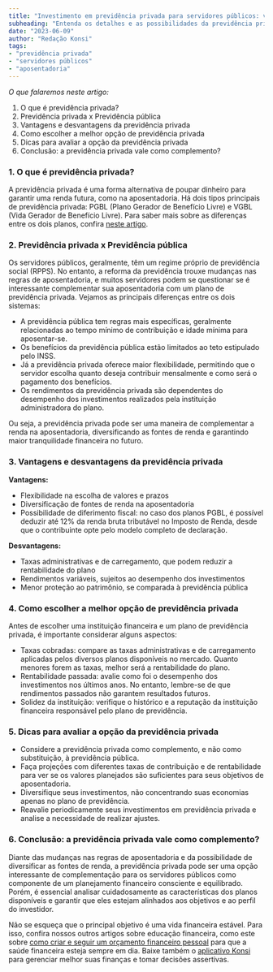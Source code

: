 ```yaml
---
title: "Investimento em previdência privada para servidores públicos: vale a pena?"
subheading: "Entenda os detalhes e as possibilidades da previdência privada como complemento para a aposentadoria do servidor público."
date: "2023-06-09"
author: "Redação Konsi"
tags:
- "previdência privada"
- "servidores públicos"
- "aposentadoria"
---
```


_O que falaremos neste artigo:_

1. O que é previdência privada?
2. Previdência privada x Previdência pública
3. Vantagens e desvantagens da previdência privada
4. Como escolher a melhor opção de previdência privada
5. Dicas para avaliar a opção da previdência privada
6. Conclusão: a previdência privada vale como complemento?

### 1. O que é previdência privada?

A previdência privada é uma forma alternativa de poupar dinheiro para garantir uma renda futura, como na aposentadoria. Há dois tipos principais de previdência privada: PGBL (Plano Gerador de Benefício Livre) e VGBL (Vida Gerador de Benefício Livre). Para saber mais sobre as diferenças entre os dois planos, confira [neste artigo](https://konsi.com.br/postagens/como-escolher-entre-pgbl-e-vgbl).

### 2. Previdência privada x Previdência pública

Os servidores públicos, geralmente, têm um regime próprio de previdência social (RPPS). No entanto, a reforma da previdência trouxe mudanças nas regras de aposentadoria, e muitos servidores podem se questionar se é interessante complementar sua aposentadoria com um plano de previdência privada. Vejamos as principais diferenças entre os dois sistemas:

- A previdência pública tem regras mais específicas, geralmente relacionadas ao tempo mínimo de contribuição e idade mínima para aposentar-se. 
- Os benefícios da previdência pública estão limitados ao teto estipulado pelo INSS.
- Já a previdência privada oferece maior flexibilidade, permitindo que o servidor escolha quanto deseja contribuir mensalmente e como será o pagamento dos benefícios. 
- Os rendimentos da previdência privada são dependentes do desempenho dos investimentos realizados pela instituição administradora do plano.

Ou seja, a previdência privada pode ser uma maneira de complementar a renda na aposentadoria, diversificando as fontes de renda e garantindo maior tranquilidade financeira no futuro.

### 3. Vantagens e desvantagens da previdência privada

**Vantagens:**

- Flexibilidade na escolha de valores e prazos
- Diversificação de fontes de renda na aposentadoria
- Possibilidade de diferimento fiscal: no caso dos planos PGBL, é possível deduzir até 12% da renda bruta tributável no Imposto de Renda, desde que o contribuinte opte pelo modelo completo de declaração.

**Desvantagens:**

- Taxas administrativas e de carregamento, que podem reduzir a rentabilidade do plano
- Rendimentos variáveis, sujeitos ao desempenho dos investimentos
- Menor proteção ao patrimônio, se comparada à previdência pública

### 4. Como escolher a melhor opção de previdência privada

Antes de escolher uma instituição financeira e um plano de previdência privada, é importante considerar alguns aspectos:

- Taxas cobradas: compare as taxas administrativas e de carregamento aplicadas pelos diversos planos disponíveis no mercado. Quanto menores forem as taxas, melhor será a rentabilidade do plano.
- Rentabilidade passada: avalie como foi o desempenho dos investimentos nos últimos anos. No entanto, lembre-se de que rendimentos passados não garantem resultados futuros.
- Solidez da instituição: verifique o histórico e a reputação da instituição financeira responsável pelo plano de previdência.

### 5. Dicas para avaliar a opção da previdência privada

- Considere a previdência privada como complemento, e não como substituição, à previdência pública.
- Faça projeções com diferentes taxas de contribuição e de rentabilidade para ver se os valores planejados são suficientes para seus objetivos de aposentadoria.
- Diversifique seus investimentos, não concentrando suas economias apenas no plano de previdência. 
- Reavalie periodicamente seus investimentos em previdência privada e analise a necessidade de realizar ajustes.

### 6. Conclusão: a previdência privada vale como complemento?

Diante das mudanças nas regras de aposentadoria e da possibilidade de diversificar as fontes de renda, a previdência privada pode ser uma opção interessante de complementação para os servidores públicos como componente de um planejamento financeiro consciente e equilibrado. Porém, é essencial analisar cuidadosamente as características dos planos disponíveis e garantir que eles estejam alinhados aos objetivos e ao perfil do investidor.

Não se esqueça que o principal objetivo é uma vida financeira estável. Para isso, confira nossos outros artigos sobre educação financeira, como este sobre [como criar e seguir um orçamento financeiro pessoal](https://konsi.com.br/postagens/como-criar-e-seguir-um-oramento-financeiro-pessoal-para-servidores-pblicos) para que a saúde financeira esteja sempre em dia. Baixe também o [aplicativo Konsi](https://konsi.com.br/download) para gerenciar melhor suas finanças e tomar decisões assertivas.
